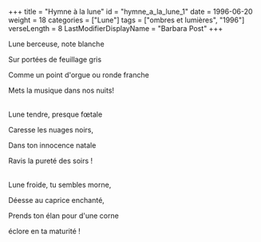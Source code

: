 +++
title = "Hymne à la lune"
id = "hymne_a_la_lune_1"
date = 1996-06-20
weight = 18
categories = ["Lune"]
tags = ["ombres et lumières", "1996"]
verseLength = 8
LastModifierDisplayName = "Barbara Post"
+++

Lune berceuse, note blanche

Sur portées de feuillage gris

Comme un point d'orgue ou ronde franche

Mets la musique dans nos nuits!

 \
Lune tendre, presque fœtale

Caresse les nuages noirs,

Dans ton innocence natale

Ravis la pureté des soirs !

 \
Lune froide, tu sembles morne,

Déesse au caprice enchanté,

Prends ton élan pour d'une corne

éclore en ta maturité !

